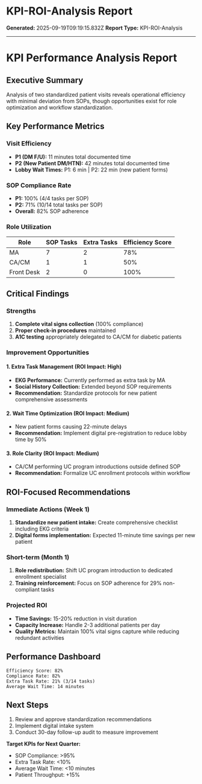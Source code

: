 # KPI-ROI-Analysis Report

**Generated:** 2025-09-19T09:19:15.832Z
**Report Type:** KPI-ROI-Analysis

---

# KPI Performance Analysis Report

## Executive Summary
Analysis of two standardized patient visits reveals operational efficiency with minimal deviation from SOPs, though opportunities exist for role optimization and workflow standardization.

## Key Performance Metrics

### Visit Efficiency
- **P1 (DM F/U):** 11 minutes total documented time
- **P2 (New Patient DM/HTN):** 42 minutes total documented time
- **Lobby Wait Times:** P1: 6 min | P2: 22 min (new patient forms)

### SOP Compliance Rate
- **P1:** 100% (4/4 tasks per SOP)
- **P2:** 71% (10/14 total tasks per SOP)
- **Overall:** 82% SOP adherence

### Role Utilization

| Role | SOP Tasks | Extra Tasks | Efficiency Score |
|------|-----------|-------------|------------------|
| MA | 7 | 2 | 78% |
| CA/CM | 1 | 1 | 50% |
| Front Desk | 2 | 0 | 100% |

## Critical Findings

### Strengths
1. **Complete vital signs collection** (100% compliance)
2. **Proper check-in procedures** maintained
3. **A1C testing** appropriately delegated to CA/CM for diabetic patients

### Improvement Opportunities

#### 1. Extra Task Management (ROI Impact: High)
- **EKG Performance:** Currently performed as extra task by MA
- **Social History Collection:** Extended beyond SOP requirements
- **Recommendation:** Standardize protocols for new patient comprehensive assessments

#### 2. Wait Time Optimization (ROI Impact: Medium)
- New patient forms causing 22-minute delays
- **Recommendation:** Implement digital pre-registration to reduce lobby time by 50%

#### 3. Role Clarity (ROI Impact: Medium)
- CA/CM performing UC program introductions outside defined SOP
- **Recommendation:** Formalize UC enrollment protocols within workflow

## ROI-Focused Recommendations

### Immediate Actions (Week 1)
1. **Standardize new patient intake:** Create comprehensive checklist including EKG criteria
2. **Digital forms implementation:** Expected 11-minute time savings per new patient

### Short-term (Month 1)
1. **Role redistribution:** Shift UC program introduction to dedicated enrollment specialist
2. **Training reinforcement:** Focus on SOP adherence for 29% non-compliant tasks

### Projected ROI
- **Time Savings:** 15-20% reduction in visit duration
- **Capacity Increase:** Handle 2-3 additional patients per day
- **Quality Metrics:** Maintain 100% vital signs capture while reducing redundant activities

## Performance Dashboard

```
Efficiency Score: 82%
Compliance Rate: 82%
Extra Task Rate: 21% (3/14 tasks)
Average Wait Time: 14 minutes
```

## Next Steps
1. Review and approve standardization recommendations
2. Implement digital intake system
3. Conduct 30-day follow-up audit to measure improvement

**Target KPIs for Next Quarter:**
- SOP Compliance: >95%
- Extra Task Rate: <10%
- Average Wait Time: <10 minutes
- Patient Throughput: +15%